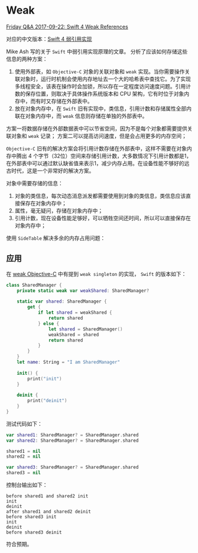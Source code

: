 # Weak

[Friday Q&A 2017-09-22: Swift 4 Weak References](https://www.mikeash.com/pyblog/friday-qa-2017-09-22-swift-4-weak-references.html)

对应的中文版本：[Swift 4 弱引用实现](https://swift.gg/2018/08/02/swift-4-weak-references/)

Mike Ash 写的关于 `Swift` 中弱引用实现原理的文章。
分析了应该如何存储这些信息的两种方案：
1. 使用外部表，如 `Objective-C` 对象的关联对象和 `weak` 实现。当你需要操作关联对象时，运行时机制会使用内存地址去一个大的哈希表中查找它。为了实现多线程安全，该表在操作时会加锁，所以存在一定程度访问速度问题。引用计数的保存位置，则取决于具体操作系统版本和 CPU 架构，它有时位于对象内存中，而有时又存储在外部表中。
2. 放在对象内存中，在 `Swift` 旧有实现中，类信息，引用计数和存储属性全部内联在对象内存中，而 `weak` 信息则存储在单独的外部表中。

方案一将数据存储在外部数据表中可以节省空间，因为不是每个对象都需要提供关联对象和 `weak` 记录；
方案二可以提高访问速度，但是会占用更多的内存空间；

`Objective-C` 旧有的解决方案会将引用计数存储在外部表中，这样不需要在对象内存中腾出 4 个字节（32位）空间来存储引用计数，大多数情况下引用计数都是1，在外部表中可以通过默认缺省值来表示1，减少内存占用。在设备性能不够好的远古时代，这是一个非常好的解决方案。

对象中需要存储的信息：
1. 对象的类信息，每次动态消息派发都需要使用到对象的类信息，类信息应该直接保存在对象内存中；
2. 属性，毫无疑问，存储在对象内存中；
3. 引用计数，现在设备性能足够好，可以牺牲空间还时间，所以可以直接保存在对象内存中；

使用 `SideTable` 解决多余的内存占用问题：



## 应用

在 [weak Objective-C](../Objective-C/weak.md) 中有提到 `weak singleton` 的实现， `Swift` 的版本如下：

```swift
class SharedManager {
    private static weak var weakShared: SharedManager?
    
    static var shared: SharedManager {
        get {
            if let shared = weakShared {
                return shared
            } else {
                let shared = SharedManager()
                weakShared = shared
                return shared
            }
        }
    }
    let name: String = "I am SharedManager"
    
    init() {
        print("init")
    }
    
    deinit {
        print("deinit")
    }
}
```

测试代码如下：

```swift
var shared1: SharedManager? = SharedManager.shared
var shared2: SharedManager? = SharedManager.shared

shared1 = nil
shared2 = nil

var shared3: SharedManager? = SharedManager.shared
shared3 = nil
```

控制台输出如下：

```
before shared1 and shared2 init
init
deinit
after shared1 and shared2 deinit
before shared3 init
init
deinit
before shared3 deinit
```

符合预期。